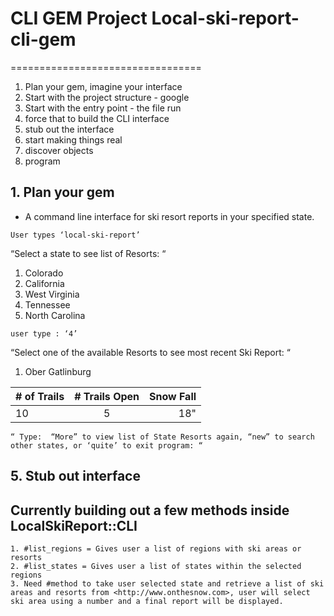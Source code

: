 # CLI GEM Project	Local-ski-report-cli-gem
=================================

1. Plan your gem, imagine your interface
2. Start with the project structure - google
3. Start with the entry point - the file run
4. force that to build the CLI interface
5. stub out the interface
6. start making things real
7. discover objects
8. program


## 1. Plan your gem
- A command line interface for ski resort reports in your specified state.

```
User types ‘local-ski-report’
```

“Select a state to see list of Resorts: “
1. Colorado
2. California
3. West Virginia 
4. Tennessee
5. North Carolina

```
user type : ‘4’
```

“Select one of the available Resorts to see most recent Ski Report: “
1. Ober Gatlinburg


| # of Trails   | # Trails Open | Snow Fall  |
| ------------- |:-------------:| ----------:|
| 10            | 5             | 18"      |
  
```
“ Type:  “More” to view list of State Resorts again, “new” to search other states, or ‘quite’ to exit program: “
```

## 5. Stub out interface

## Currently building out a few methods inside LocalSkiReport::CLI 
    1. #list_regions = Gives user a list of regions with ski areas or resorts
    2. #list_states = Gives user a list of states within the selected regions
    3. Need #method to take user selected state and retrieve a list of ski areas and resorts from <http://www.onthesnow.com>, user will select ski area using a number and a final report will be displayed.
